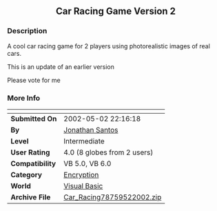 ﻿<div align="center">

## Car Racing Game Version 2


</div>

### Description

A cool car racing game for 2 players using photorealistic images of real cars.

This is an update of an earlier version

Please vote for me
 
### More Info
 


<span>             |<span>
---                |---
**Submitted On**   |2002-05-02 22:16:18
**By**             |[Jonathan Santos](https://github.com/Planet-Source-Code/PSCIndex/blob/master/ByAuthor/jonathan-santos.md)
**Level**          |Intermediate
**User Rating**    |4.0 (8 globes from 2 users)
**Compatibility**  |VB 5\.0, VB 6\.0
**Category**       |[Encryption](https://github.com/Planet-Source-Code/PSCIndex/blob/master/ByCategory/encryption__1-48.md)
**World**          |[Visual Basic](https://github.com/Planet-Source-Code/PSCIndex/blob/master/ByWorld/visual-basic.md)
**Archive File**   |[Car\_Racing78759522002\.zip](https://github.com/Planet-Source-Code/jonathan-santos-car-racing-game-version-2__1-34388/archive/master.zip)









